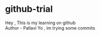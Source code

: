 # github-trial
Hey , This is my learning on github
<br>
Author - Pallavi 
Yo , im trying some commits 

